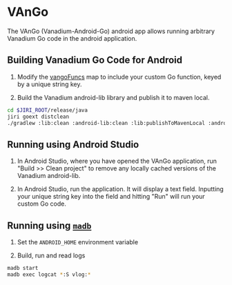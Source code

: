 # VAnGo

The VAnGo (Vanadium-Android-Go) android app allows running arbitrary Vanadium Go
code in the android application.

## Building Vanadium Go Code for Android

1. Modify the [vangoFuncs] map to include your custom Go function, keyed by a unique
   string key.

2. Build the Vanadium android-lib library and publish it to maven local.

```sh
cd $JIRI_ROOT/release/java
jiri goext distclean
./gradlew :lib:clean :android-lib:clean :lib:publishToMavenLocal :android-lib:publishToMavenLocal
```

## Running using Android Studio

1. In Android Studio, where you have opened the VAnGo application,
   run "Build >> Clean project" to remove any locally cached versions
   of the Vanadium android-lib.

2. In Android Studio, run the application. It will display a text field. Inputting your unique
   string key into the field and hitting "Run" will run your custom Go code.

## Running using [`madb`]

1. Set the `ANDROID_HOME` environment variable

2. Build, run and read logs

```sh
madb start
madb exec logcat *:S vlog:*
```

[vangoFuncs]: https://vanadium.googlesource.com/release.go.x.jni/+/master/impl/google/services/vango/funcs.go
[`madb`]: https://github.com/vanadium/madb
